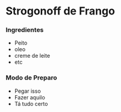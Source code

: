 # Strogonoff de Frango

### Ingredientes
 - Peito
 - oleo
 - creme de leite
 - etc

### Modo de Preparo

- Pegar isso
- Fazer aquilo
- Tá tudo certo
